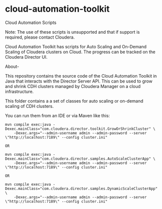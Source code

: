 # cloud-automation-toolkit
Cloud Automation Scripts

Note: The use of these scripts is unsupported and that if support is required, please contact Cloudera.

Cloud Automation Toolkit has scripts for Auto Scaling and On-Demand Scaling of Cloudera clusters on Cloud. The progress can be tracked on the Cloudera Director UI.

About-

This repository contains the source code of the Cloud Automation Toolkit in Java that interacts with the Director Server API. This can be used to grow and shrink CDH clusters managed by Cloudera Manager on a cloud infrastructure.

This folder contains a a set of classes for auto scaling or on-demand scaling of CDH clusters.

You can run them from an IDE or via Maven like this:

    mvn compile exec:java -Dexec.mainClass="com.cloudera.director.toolkit.GrowOrShrinkCluster" \
        -Dexec.args="--admin-username admin --admin-password --server \"http://localhost:7189\" --config cluster.ini"

    OR

    mvn compile exec:java -Dexec.mainClass="com.cloudera.director.samples.AutoScaleClusterApp" \
        -Dexec.args="--admin-username admin --admin-password --server \"http://localhost:7189\" --config cluster.ini"
        
    OR 
    
    mvn compile exec:java -Dexec.mainClass="com.cloudera.director.samples.DynamicScaleClusterApp" \
        -Dexec.args="--admin-username admin --admin-password --server \"http://localhost:7189\" --config cluster.ini"
